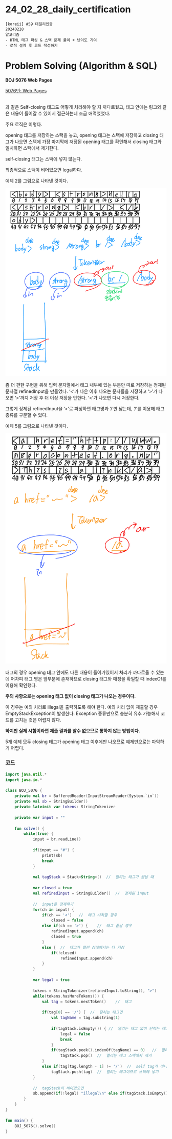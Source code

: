 # 24_02_28_daily_certification

```
[koreii] #59 데일리인증
20240228
알고리즘
- HTML 태그 파싱 & 스택 문제 풀이 + 난이도 기여
- 로직 설계 후 코드 작성하기
```

# Problem Solving (Algorithm & SQL)

**BOJ 5076 Web Pages**

[5076번: Web Pages](https://www.acmicpc.net/problem/5076)

<br />과 같은 Self-closing 태그도 어떻게 처리해야 할 지 까다로웠고, <a></a> 태그 안에는 링크와 같은 내용이 들어갈 수 있어서 접근하는데 조금 애먹었었다.

주요 로직은 이렇다.

opening 태그를 저장하는 스택을 놓고, opening 태그는 스택에 저장하고 closing 태그가 나오면 스택에 가장 마지막에 저장된 opening 태그를 확인해서 closing 태그와 일치하면 스택에서 제거한다.

self-closing 태그는 스택에 넣지 않는다.

최종적으로 스택이 비어있으면 legal하다.

예제 2를 그림으로 나타낸 것이다.

![ex2.jpeg](24_02_28_daily_certification%20ab8afc076a874daa89def694abc30668/ex2.jpeg)

좀 더 편한 구현을 위해 입력 문자열에서 태그 내부에 있는 부분만 따로 저장하는 정제된 문자열 refinedInput을 만들었다. ‘<’가 나온 이후 나오는 문자들을 저장하고 ‘>’가 나오면 ‘>’까지 저장 후 더 이상 저장을 안한다. ‘<’가 나오면 다시 저장한다.

그렇게 정제된 refinedInput을 ‘>’로 파싱하면 태그명과 ‘/’만 남는데, ‘/’를 이용해 태그 종류를 구분할 수 있다.

예제 5를 그림으로 나타낸 것이다.

![ex5.jpeg](24_02_28_daily_certification%20ab8afc076a874daa89def694abc30668/ex5.jpeg)

<a> 태그의 경우 opening 태그 안에도 다른 내용이 들어가있어서 처리가 까다로울 수 있는데 어차피 태그 명은 앞부분에 존재하므로 closing 태그와 매칭을 확일할 때 indexOf를 이용해 확인했다.

**주의 사항으로는 opening 태그 없이 closing 태그가 나오는 경우이다.** 

이 경우는 예외 처리로 illegal을 출력하도록 해야 한다. 예외 처리 없이 제출할 경우 EmptyStackException이 발생한다. Exception 종류만으로 충분히 유추 가능해서 코드를 고치는 것은 어렵지 않다.

**하지만 실제 시험이라면 제출 결과를 알수 없으므로 통하지 않는 방법이다.**

5개 예제 모두 closing 태그가 opening 태그 이후에만 나오므로 예제만으로는 파악하기 어렵다.

### 코드

```kotlin
import java.util.*
import java.io.*

class BOJ_5076 {
    private val br = BufferedReader(InputStreamReader(System.`in`))
    private val sb = StringBuilder()
    private lateinit var tokens: StringTokenizer

    private var input = ""

    fun solve() {
        while(true) {
            input = br.readLine()

            if(input == "#") {
                print(sb)
                break
            }

            val tagStack = Stack<String>()  //  열리는 태그가 끝날 때

            var closed = true
            val refinedInput = StringBuilder()  //  정제된 input

            //  input을 정제하기
            for(ch in input) {
                if(ch == '<')   //  태그 시작할 경우
                    closed = false
                else if(ch == '>') {    //  태그 끝날 경우
                    refinedInput.append(ch)
                    closed = true
                }
                else {  //  태그가 열린 상태에서는 다 저장
                    if(!closed)
                        refinedInput.append(ch)
                }
            }

            var legal = true

            tokens = StringTokenizer(refinedInput.toString(), ">")
            while(tokens.hasMoreTokens()) {
                val tag = tokens.nextToken()    //  태그

                if(tag[0] == '/') {  //  닫히는 태그면
                    val tagName = tag.substring(1)

                    if(tagStack.isEmpty()) { //  열리는 태그 없이 닫히는 태그가 나온 경우
                        legal = false
                        break
                    }
                    if(tagStack.peek().indexOf(tagName) == 0)   //  열리는 태그와 일치하면
                        tagStack.pop()  //  열리는 태그 스택에서 제거
                }
                else if(tag[tag.length - 1] != '/')  //  self tag가 아니면
                    tagStack.push(tag)  //  열리는 태그이므로 스택에 넣기
            }

            //  tagStack이 비어있으면
            sb.append(if(!legal) "illegal\n" else if(tagStack.isEmpty()) "legal\n" else "illegal\n")
        }
    }
}

fun main() {
    BOJ_5076().solve()
}
```